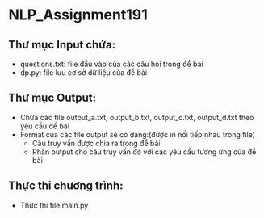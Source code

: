 # NLP_Assignment191
## Thư mục Input chứa:
- questions.txt: file đầu vào của các câu hỏi trong đề bài
- dp.py: file lưu cơ sở dữ liệu của đề bài
## Thư mục Output:
- Chứa các file output_a.txt, output_b.txt, output_c.txt, output_d.txt theo yêu cầu đề bài
- Format của các file output sẽ có dạng:(được in nối tiếp nhau trong file)
    - Câu truy vấn được chia ra trong đề bài
    - Phần output cho câu truy vấn đó với các yêu cầu tương ứng của đề bài 

## Thực thi chương trình:
- Thực thi file main.py 